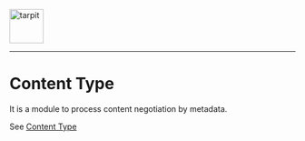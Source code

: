 <p>
    <a href="https://www.tarpit.cc">
        <img src="https://www.tarpit.cc/assets/tarpit.svg" alt="tarpit" height="60">
    </a>
</p>

---

# Content Type

It is a module to process content negotiation by metadata.

See [Content Type](https://www.tarpit.cc/5-content-type)
